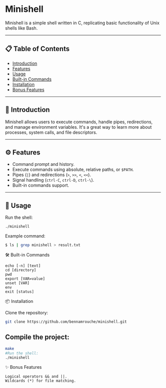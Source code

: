 #  Minishell

Minishell is a simple shell written in C, replicating basic functionality of Unix shells like Bash.

---

## 📋 Table of Contents
- [Introduction](#introduction)
- [Features](#features)
- [Usage](#usage)
- [Built-in Commands](#built-in-commands)
- [Installation](#installation)
- [Bonus Features](#bonus-features)

---

## 🔰 Introduction

Minishell allows users to execute commands, handle pipes, redirections, and manage environment variables. It's a great way to learn more about processes, system calls, and file descriptors.

---

## ⚙️ Features

- Command prompt and history.
- Execute commands using absolute, relative paths, or `$PATH`.
- Pipes (`|`) and redirections (`>`, `>>`, `<`, `<<`).
- Signal handling (`ctrl-C`, `ctrl-D`, `ctrl-\`).
- Built-in commands support.

---

## 🚀 Usage

Run the shell:

```bash
./minishell
```
Example command:

```bash
$ ls | grep minishell > result.txt
```
🛠️ Built-in Commands

    echo [-n] [text]
    cd [directory]
    pwd
    export [VAR=value]
    unset [VAR]
    env
    exit [status]

📦 Installation

Clone the repository:

``` bash
git clone https://github.com/bennamrouche/minishell.git
``` 
## Compile the project:

```bash
make
#Run the shell:
./minishell
``` 
✨ Bonus Features

    Logical operators && and ||.
    Wildcards (*) for file matching.
